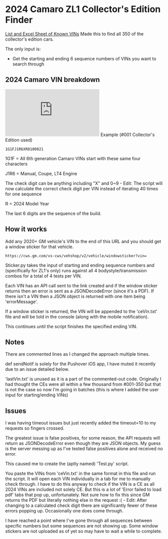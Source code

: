 # 2024 Camaro ZL1 Collector's Edition Finder
[List and Excel Sheet of Known VINs](https://www.camaro6.com/forums/showthread.php?t=619436)
Made this to find all 350 of the collector's edition cars.

The only input is:
* Get the starting and ending 6 sequence numbers of VINs you want to search through

## 2024 Camaro VIN breakdown
![Camaro VIN breakdown](https://www.camaro6.com/forums/attachment.php?attachmentid=1022448&stc=1&d=1583377227)
Example (#001 Collector's Edition used)
```
1G1FJ1R6XR0100021
```
1G1F = All 6th generation Camaro VINs start with these same four characters

J1R6 = Manual, Coupe, LT4 Engine

The check digit can be anything including "X" and 0~9 - Edit: The script will now calculate the correct check digit per VIN instead of iterating 40 times for one sequence

R = 2024 Model Year

The last 6 digits are the sequence of the build.

## How it works
Add any 2020+ GM vehicle's VIN to the end of this URL and you should get a window sticker for that vehicle.
```
https://cws.gm.com/vs-cws/vehshop/v2/vehicle/windowsticker?vin=
```
Sticker.py takes the input of starting and ending sequence numbers and (specifically for ZL1's only) runs against all 4 bodystyle/transmission combos for a total of 4 tests per VIN.

Each VIN has an API call sent to the link created and if the window sticker returns then an error is sent as a JSONDecodeError (since it's a PDF). If there isn't a VIN then a JSON object is returned with one item being 'errorMessage'.

If a window sticker is returned, the VIN will be appended to the 'ceVin.txt' file and will be told in the console (along with the mobile notification).

This continues until the script finishes the specified ending VIN.

## Notes
There are commented lines as I changed the approach multiple times.

def sendNotif is solely for the Pushover iOS app, I have muted it recently due to an issue detailed below.

'lastVin.txt' is unused as it is a part of the commented-out code. Originally I had thought the CEs were all within a few thousand from #001-350 but that is not the case so now I'm going in batches (this is where I added the user input for starting/ending VINs)

## Issues
I was having timeout issues but just recently added the timeout=10 to my requests so fingers crossed.

The greatest issue is false positives, for some reason, the API requests will return as JSONDecodeError even though they are JSON objects. My guess is the server messing up as I've tested false positives alone and received no error.

This caused me to create the (aptly named) 'Test.py' script.

You paste the VINs from 'ceVin.txt' in the same format in this file and run the script. It will open each VIN individually in a tab for me to manually check through. I have to do this anyway to check if the VIN is a CE as all 2024 VINs are included not solely CE. But this is a lot of 'Error failed to load pdf' tabs that pop up, unfortunately. Not sure how to fix this since GM returns the PDF but literally nothing else in the request :( - Edit: After changing to a calculated check digit there are significantly fewer of these errors popping up. Occasionally one does come through.

I have reached a point where I've gone through all sequences between specific numbers but some sequences are not showing up. Some window stickers are not uploaded as of yet so may have to wait a while to complete.
